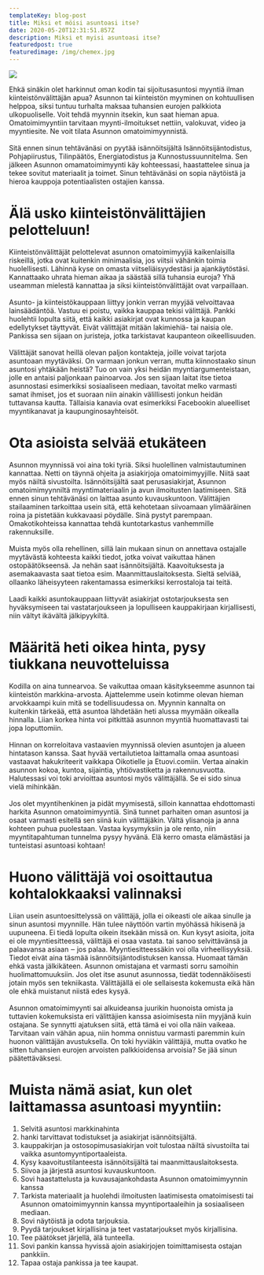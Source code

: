 ```yaml
---
templateKey: blog-post
title: Miksi et möisi asuntoasi itse?
date: 2020-05-20T12:31:51.857Z
description: Miksi et myisi asuntoasi itse?
featuredpost: true
featuredimage: /img/chemex.jpg
---
```

![](/img/flavor_wheel.jpg)



Ehkä sinäkin olet harkinnut oman kodin tai sijoitusasuntosi myyntiä ilman
kiinteistönvälittäjän apua? Asunnon tai kiinteistön myyminen on kohtuullisen helppoa, siksi
tuntuu turhalta maksaa tuhansien eurojen palkkiota ulkopuoliselle. Voit tehdä myynnin
itsekin, kun saat hieman apua. Omatoimimyyntiin tarvitaan myynti-ilmoitukset nettiin,
valokuvat, video ja myyntiesite. Ne voit tilata Asunnon omatoimimyynnistä.
\
\
Sitä ennen sinun tehtävänäsi on pyytää isännöitsijältä Isännöitsijäntodistus, Pohjapiirustus,
Tilinpäätös, Energiatodistus ja Kunnostussuunnitelma. Sen jälkeen Asunnon
omamatoimimyynti käy kohteessasi, haastattelee sinua ja tekee sovitut materiaalit ja
toimet. Sinun tehtävänäsi on sopia näytöistä ja hieroa kauppoja potentiaalisten ostajien
kanssa.


# Älä usko kiinteistönvälittäjien pelotteluun!

Kiinteistönvälittäjät pelottelevat asunnon omatoimimyyjiä kaikenlaisilla riskeillä, jotka ovat
kuitenkin minimaalisia, jos viitsii vähänkin toimia huolellisesti. Lähinnä kyse on omasta
viitseliäisyydestäsi ja ajankäytöstäsi. Kannattaako uhrata hieman aikaa ja säästää sillä
tuhansia euroja? Yhä useamman mielestä kannattaa ja siksi kiinteistönvälittäjät ovat
varpaillaan.
\
\
Asunto- ja kiinteistökauppaan liittyy jonkin verran myyjää velvoittavaa lainsäädäntöä.
Vastuu ei poistu, vaikka kauppaa tekisi välittäjä. Pankki huolehtii lopulta siitä, että kaikki
asiakirjat ovat kunnossa ja kaupan edellytykset täyttyvät. Eivät välittäjät mitään lakimiehiä-
tai naisia ole. Pankissa sen sijaan on juristeja, jotka tarkistavat kaupanteon oikeellisuuden.
\
\
Välittäjät sanovat heillä olevan paljon kontakteja, joille voivat tarjota asuntoaan
myytäväksi. On varmaan jonkun verran, mutta kiinnostaako sinun asuntosi yhtäkään
heistä? Tuo on vain yksi heidän myyntiargumenteistaan, jolle en antaisi paljonkaan
painoarvoa. Jos sen sijaan laitat itse tietoa asunnostasi esimerkiksi sosiaaliseen mediaan,
tavoitat melko varmasti samat ihmiset, jos et suoraan niin ainakin välillisesti jonkun heidän
tuttavansa kautta. Tällaisia kanavia ovat esimerkiksi Facebookin alueelliset myyntikanavat
ja kaupunginosayhteisöt.


# Ota asioista selvää etukäteen


Asunnon myynnissä voi aina toki tyriä. Siksi huolellinen valmistautuminen kannattaa. Netti
on täynnä ohjeita ja asiakirjoja omatoimimyyjille. Niitä saat myös näiltä sivustoilta.
Isännöitsijältä saat perusasiakirjat, Asunnon omatoimimyynniltä myyntimateriaalin ja avun
ilmoitusten laatimiseen. Sitä ennen sinun tehtävänäsi on laittaa asunto kuvauskuntoon.
Välittäjien stailaaminen tarkoittaa usein sitä, että kehotetaan siivoamaan ylimääräinen
roina ja pistetään kukkavaasi pöydälle. Sinä pystyt parempaan. Omakotikohteissa
kannattaa tehdä kuntotarkastus vanhemmille rakennuksille.
\
\
Muista myös olla rehellinen, sillä lain mukaan sinun on annettava ostajalle myytävästä
kohteesta kaikki tiedot, jotka voivat vaikuttaa hänen ostopäätökseensä. Ja nehän saat
isännöitsijältä. Kaavoituksesta ja asemakaavasta saat tietoa esim. Maanmittauslaitoksesta. Sieltä selviää, ollaanko läheisyyteen rakentamassa esimerkiksi kerrostaloja tai teitä.
\
\
Laadi kaikki asuntokauppaan liittyvät asiakirjat ostotarjouksesta sen hyväksymiseen tai
vastatarjoukseen ja lopulliseen kauppakirjaan kirjallisesti, niin vältyt ikävältä jälkipyykiltä.

# Määritä heti oikea hinta, pysy tiukkana neuvotteluissa

Kodilla on aina tunnearvoa. Se vaikuttaa omaan käsitykseemme asunnon tai kiinteistön
markkina-arvosta. Ajattelemme usein kotimme olevan hieman arvokkaampi kuin mitä se
todellisuudessa on. Myynnin kannalta on kuitenkin tärkeää, että asuntoa lähdetään heti
alussa myymään oikealla hinnalla. Liian korkea hinta voi pitkittää asunnon myyntiä
huomattavasti tai jopa loputtomiin.
\
\
Hinnan on korreloitava vastaavien myynnissä olevien asuntojen ja alueen hintatason
kanssa. Saat hyvää vertailutietoa laittamalla omaa asuntoasi vastaavat hakukriteerit
vaikkapa Oikotielle ja Etuovi.comiin. Vertaa ainakin asunnon kokoa, kuntoa, sijaintia,
yhtiövastiketta ja rakennusvuotta. Halutessasi voi toki arvioittaa asuntosi myös välittäjällä.
Se ei sido sinua vielä mihinkään.
\
\
Jos olet myyntihenkinen ja pidät myymisestä, silloin kannattaa ehdottomasti harkita
Asunnon omatoimimyyntiä. Sinä tunnet parhaiten oman asuntosi ja osaat varmasti esitellä
sen siinä kuin välittäjäkin. Vältä ylisanoja ja anna kohteen puhua puolestaan. Vastaa
kysymyksiin ja ole rento, niin myyntitapahtuman tunnelma pysyy hyvänä. Elä kerro omasta
elämästäsi ja tunteistasi asuntoasi kohtaan!

# Huono välittäjä voi osoittautua kohtalokkaaksi valinnaksi

Liian usein asuntoesittelyssä on välittäjä, jolla ei oikeasti ole aikaa sinulle ja sinun asuntosi
myynnille. Hän tulee näyttöön vartin myöhässä hikisenä ja uupuneena. Ei tiedä lopulta
oikein itsekään missä on. Kun kysyt asioita, joita ei ole myyntiesitteessä, välittäjä ei osaa
vastata. tai sanoo selvittävänsä ja palaavansa asiaan ‒ jos palaa. Myyntiesitteessäkin voi
olla virheellisyyksiä. Tiedot eivät aina täsmää isännöitsijäntodistuksen kanssa. Huomaat
tämän ehkä vasta jälkikäteen. Asunnon omistajana et varmasti sorru samoihin
huolimattomuuksiin. Jos olet itse asunut asunnossa, tiedät todennäköisesti jotain myös
sen tekniikasta. Välittäjällä ei ole sellaisesta kokemusta eikä hän ole ehkä muistanut niistä
edes kysyä.
\
\
Asunnon omatoimimyynti sai alkuideansa juurikin huonoista omista ja tuttavien
kokemuksista eri välittäjien kanssa asioimisesta niin myyjänä kuin ostajana. Se synnytti
ajatuksen siitä, että tämä ei voi olla näin vaikeaa. Tarvitaan vain vähän apua, niin homma
onnistuu varmasti paremmin kuin huonon välittäjän avustuksella. On toki hyviäkin välittäjiä,
mutta ovatko he sitten tuhansien eurojen arvoisten palkkioidensa arvoisia? Se jää sinun
päätettäväksesi.

# Muista nämä asiat, kun olet laittamassa asuntoasi myyntiin:

1. Selvitä asuntosi markkinahinta
2. hanki tarvittavat todistukset ja asiakirjat isännöitsijältä.
3. kauppakirjan ja ostosopimusasiakirjan voit tulostaa näiltä sivustoilta tai vaikka
asuntomyyntiportaaleista.
4. Kysy kaavoitustilanteesta isännöitsijältä tai maanmittauslaitoksesta.
5. Siivoa ja järjestä asuntosi kuvauskuntoon.
6. Sovi haastattelusta ja kuvausajankohdasta Asunnon omatoimimyynnin kanssa
7. Tarkista materiaalit ja huolehdi ilmoitusten laatimisesta omatoimisesti tai Asunnon
omatoimimyynnin kanssa myyntiportaaleihin ja sosiaaliseen mediaan.
8. Sovi näytöistä ja odota tarjouksia.
9. Pyydä tarjoukset kirjallisina ja teet vastatarjoukset myös kirjallisina.
10. Tee päätökset järjellä, älä tunteella.
11. Sovi pankin kanssa hyvissä ajoin asiakirjojen toimittamisesta ostajan pankkiin.
12. Tapaa ostaja pankissa ja tee kaupat.